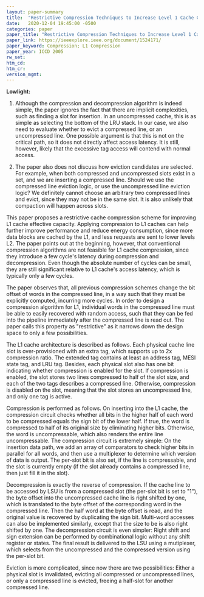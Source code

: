 ```yaml
---
layout: paper-summary
title:  "Restrictive Compression Techniques to Increase Level 1 Cache Capacity"
date:   2020-12-04 19:45:00 -0500
categories: paper
paper_title: "Restrictive Compression Techniques to Increase Level 1 Cache Capacity"
paper_link: https://ieeexplore.ieee.org/document/1524171/
paper_keyword: Compression; L1 Compression
paper_year: ICCD 2005
rw_set:
htm_cd:
htm_cr:
version_mgmt:
---
```


**Lowlight:**

1. Although the compression and decompression algorithm is indeed simple, the paper ignores the fact that
   there are implicit complexities, such as finding a slot for insertion. In an uncompressed cache, this is
   as simple as selecting the bottom of the LRU stack. In our case, we also need to evaluate whether to evict
   a compressed line, or an uncompressed line. 
   One possible argument is that this is not on the critical path, so it does not directly affect access latency.
   It is still, however, likely that the excessive tag access will contend with normal access.

2. The paper also does not discuss how eviction candidates are selected. For example, when both compressed and 
   uncompressed slots exist in a set, and we are inserting a compressed line. Should we use the compressed line
   eviction logic, or use the uncompressed line eviction logic?
   We definitely cannot choose an arbitrary two compressed lines and evict, since they may not be in the same
   slot. It is also unlikely that compaction will happen across slots.

This paper proposes a restrictive cache compression scheme for improving L1 cache effective capacity.
Applying compression to L1 caches can help further improve performance and reduce energy consumption, since
more data blocks are cached by the L1, and less requests are sent to lower levels L2.
The paper points out at the beginning, however, that conventional compression algorithms are not feasible for L1
cache compression, since they introduce a few cycle's latency during compression and decompression. Even though
the absolute number of cycles can be small, they are still significant relative to L1 cache's access latency,
which is typically only a few cycles.

The paper observes that, all previous compression schemes change the bit offset of words in the compressed line, in a 
way such that they must be explicitly computed, incurring more cycles. 
In order to design a compression algorithm for L1, individual words in the compressed line must be able to easily 
recovered with random access, such that they can be fed into the pipeline immediately after the compressed line 
is read out. The paper calls this property as "restrictive" as it narrows down the design space to only a few 
possibilities.

The L1 cache architecture is described as follows. Each physical cache line slot is over-provisioned with an extra tag,
which supports up to 2x compression ratio. The extended tag contains at least an address tag, MESI state tag, and 
LRU tag. Besides, each physical slot also has one bit indicating whether compression is enabled for the slot. If
compression is enabled, the slot stores two lines compressed to half of the slot size, and each of the two tags 
describes a compressed line. Otherwise, compression is disabled on the slot, meaning that the slot stores an 
uncompressed line, and only one tag is active.

Compression is performed as follows. On inserting into the L1 cache, the compression circuit checks whether all bits in
the higher half of each word to be compressed equals the sign bit of the lower half. If true, the word is compressed to
half of its original size by eliminating higher bits. Otherwise, the word is uncompressable, which also renders the 
entire line uncompressable. 
The compression circuit is extremely simple: On the insertion data path, we add an array of 
comparators to check higher bits in parallel for all words, and then use a multiplexer to determine which version of 
data is output. The per-slot bit is also set, if the line is compressable, and the slot is currently empty (if the
slot already contains a compressed line, then just fill it in the slot).

Decompression is exactly the reverse of compression. If the cache line to be accessed by LSU is from a compressed slot 
(the per-slot bit is set to "1"), the byte offset into the uncompressed cache line is right shifted by one, which
is translated to the byte offset of the corresponding word in the compressed line. Then the half word at the byte offset
is read, and the original value is recovered by duplicating the sign bit.
Multi-word accesses can also be implemented similarly, except that the size to be is also right shifted by one.
The decompression circuit is even simpler: Right shift and sign extension can be performed by combinational logic 
without any shift register or states. The final result is delivered to the LSU using a mutiplexer, which selects from
the uncompressed and the compressed version using the per-slot bit.

Eviction is more complicated, since now there are two possibilities: Either a physical slot is invalidated, evicting 
all compressed or uncompressed lines, or only a compressed line is evicted, freeing a half-slot for another 
compressed line.
